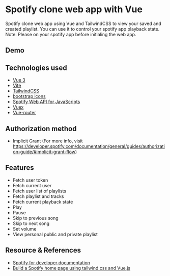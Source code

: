 # Spotify clone web app with Vue
Spotify clone web app using Vue and TailwindCSS to view your saved and created playlist. You can use it to control your spotify app playback state.
Note: Please on your spotify app before initialing the web app.

## Demo

## Technologies used
* [Vue 3](https://v3.vuejs.org/) 
* [Vite](https://vitejs.dev/)
* [TailwindCSS](https://tailwindcss.com/)
* [bootstrap icons](https://icons.getbootstrap.com/)
* [Spotify Web API for JavaScripts](https://github.com/jmperez/spotify-web-api-js)
* [Vuex](https://next.vuex.vuejs.org/)
* [Vue-router](https://next.router.vuejs.org/)

## Authorization method
* Implicit Grant (For more info, visit https://developer.spotify.com/documentation/general/guides/authorization-guide/#implicit-grant-flow)

## Features
* Fetch user token
* Fetch current user
* Fetch user list of playlists
* Fetch playlist and tracks
* Fetch current playback state
* Play
* Pause
* Skip to previous song
* Skip to next song
* Set volume
* View personal public and private playlist

## Resource & References
* [Spotify for developer documentation](https://developer.spotify.com/)
* [Build a Spotify home page using tailwind.css and Vue.js](https://www.youtube.com/watch?v=w5GQcHxJH1w&t=1265s&ab_channel=this.stephie)
